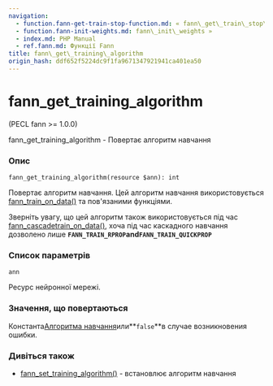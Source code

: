 ```yaml
---
navigation:
  - function.fann-get-train-stop-function.md: « fann\_get\_train\_stop\_function
  - function.fann-init-weights.md: fann\_init\_weights »
  - index.md: PHP Manual
  - ref.fann.md: Функції Fann
title: fann\_get\_training\_algorithm
origin_hash: ddf652f5224dc9f1fa9671347921941ca401ea50
---
```

# fann\_get\_training\_algorithm

(PECL fann >= 1.0.0)

fann\_get\_training\_algorithm - Повертає алгоритм навчання

### Опис

```methodsynopsis
fann_get_training_algorithm(resource $ann): int
```

Повертає алгоритм навчання. Цей алгоритм навчання використовується [fann\_train\_on\_data()](function.fann-train-on-data.md) та пов'язаними функціями.

Зверніть увагу, що цей алгоритм також використовується під час [fann\_cascadetrain\_on\_data()](function.fann-cascadetrain-on-data.md), хоча під час каскадного навчання дозволено лише **`FANN_TRAIN_RPROP`**and**`FANN_TRAIN_QUICKPROP`**

### Список параметрів

`ann`

Ресурс нейронної мережі.

### Значення, що повертаються

Константа[Алгоритма навчання](fann.constants.md#constants.fann-train)или\*\*`false`\*\*в случае возникновения ошибки.

### Дивіться також

-   [fann\_set\_training\_algorithm()](function.fann-set-training-algorithm.md) \- встановлює алгоритм навчання
